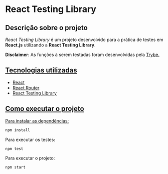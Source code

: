 <h1>React Testing Library</h1>

<h2>Descrição sobre o projeto</h2>

<i>React Testing Library</i> é um projeto desenvolvido para a prática de testes em <b>React.js</b> utilizando a <b>React Testing Library</b>.

<b>Disclaimer</b>: As funções à serem testadas foram desenvolvidas pela <a href="https://github.com/betrybe">Trybe</b>.

<h2>Tecnologias utilizadas</h2>

<ul>
  <li>React</li>
  <li>React Router</li>
  <li>React Testing Library</li>
</ul>

<h2>Como executar o projeto</h2>

Para instalar as dependências:
```bash
npm install
```

Para executar os testes:
```bash
npm test
```

Para executar o projeto:
```bash
npm start
```
